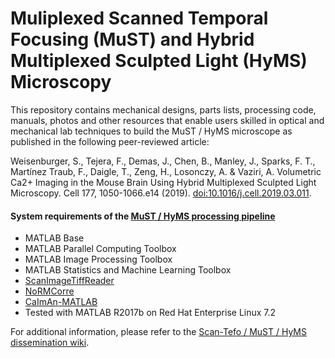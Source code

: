 # Muliplexed Scanned Temporal Focusing (MuST) and Hybrid Multiplexed Sculpted Light (HyMS) Microscopy

This repository contains mechanical designs, parts lists, processing code, manuals, photos and other resources that enable users skilled in optical and mechanical lab techniques to build the MuST / HyMS microscope as published in the following peer-reviewed article:

Weisenburger, S., Tejera, F., Demas, J., Chen, B., Manley, J., Sparks, F. T., Martínez Traub, F., Daigle, T., Zeng, H., Losonczy, A. & Vaziri, A. 
Volumetric Ca2+ Imaging in the Mouse Brain Using Hybrid Multiplexed Sculpted Light Microscopy. Cell 177, 1050-1066.e14 (2019). [doi:10.1016/j.cell.2019.03.011](https://doi.org/10.1016/j.cell.2019.03.011).

#### System requirements of the [MuST / HyMS processing pipeline](Code/)
- MATLAB Base
- MATLAB Parallel Computing Toolbox
- MATLAB Image Processing Toolbox
- MATLAB Statistics and Machine Learning Toolbox
- [ScanImageTiffReader](https://vidriotech.gitlab.io/scanimage-tiff-reader/)
- [NoRMCorre](https://github.com/flatironinstitute/NoRMCorre)
- [CaImAn-MATLAB](https://github.com/flatironinstitute/CaImAn-MATLAB)
- Tested with MATLAB R2017b on Red Hat Enterprise Linux 7.2

For additional information, please refer to the [Scan-Tefo / MuST / HyMS dissemination wiki](https://scantefo.rockefeller.edu/index.php?title=Main_Page).
